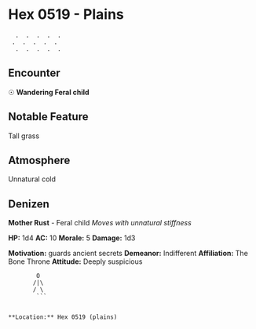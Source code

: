 # Hex 0519 - Plains
```
  .  .  .  .  .
 .  .  .  .  .
  .  .  .  .  .
```

## Encounter

☉ **Wandering Feral child**

## Notable Feature

Tall grass

## Atmosphere

Unnatural cold

## Denizen

**Mother Rust** - Feral child
*Moves with unnatural stiffness*

**HP:** 1d4 **AC:** 10 **Morale:** 5
**Damage:** 1d3

**Motivation:** guards ancient secrets
**Demeanor:** Indifferent
**Affiliation:** The Bone Throne
**Attitude:** Deeply suspicious

```
        O
       /|\
       / \
        ```


**Location:** Hex 0519 (plains)
